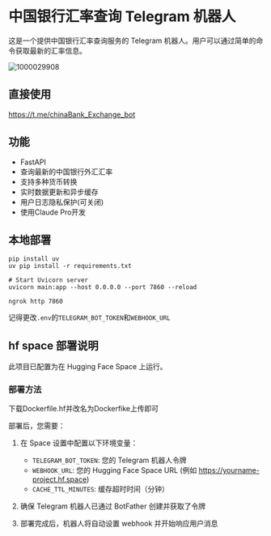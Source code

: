 # 中国银行汇率查询 Telegram 机器人

这是一个提供中国银行汇率查询服务的 Telegram 机器人。用户可以通过简单的命令获取最新的汇率信息。

![1000029908](https://github.com/user-attachments/assets/2ff522d4-26a6-4730-bf38-12bbb3b8717d)

## 直接使用

https://t.me/chinaBank_Exchange_bot

## 功能

- FastAPI
- 查询最新的中国银行外汇汇率
- 支持多种货币转换
- 实时数据更新和异步缓存
- 用户日志隐私保护(可关闭)
- 使用Claude Pro开发

## 本地部署

```
pip install uv
uv pip install -r requirements.txt

# Start Uvicorn server
uvicorn main:app --host 0.0.0.0 --port 7860 --reload

ngrok http 7860
```

记得更改`.env`的`TELEGRAM_BOT_TOKEN`和`WEBHOOK_URL`

## hf space 部署说明

此项目已配置为在 Hugging Face Space 上运行。

### 部署方法

下载Dockerfile.hf并改名为Dockerfike上传即可

部署后，您需要：

1. 在 Space 设置中配置以下环境变量：

   - `TELEGRAM_BOT_TOKEN`: 您的 Telegram 机器人令牌
   - `WEBHOOK_URL`: 您的 Hugging Face Space URL (例如 https://yourname-project.hf.space)
   - `CACHE_TTL_MINUTES`: 缓存超时时间（分钟）

2. 确保 Telegram 机器人已通过 BotFather 创建并获取了令牌

3. 部署完成后，机器人将自动设置 webhook 并开始响应用户消息
